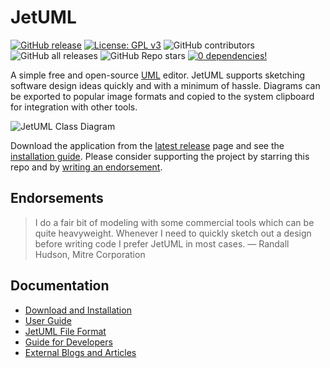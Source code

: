 # JetUML

[![GitHub release](https://img.shields.io/github/release/prmr/JetUML.svg)](https://gitHub.com/prmr/JetUML/releases/)
[![License: GPL v3](https://img.shields.io/badge/License-GPLv3-blue.svg)](https://www.gnu.org/licenses/gpl-3.0)
![GitHub contributors](https://img.shields.io/github/contributors/prmr/JetUML)
![GitHub all releases](https://img.shields.io/github/downloads/prmr/JetUML/total)
![GitHub Repo stars](https://img.shields.io/github/stars/prmr/JetUML?style=flat&color=Green)
[![0 dependencies!](https://0dependencies.dev/0dependencies.svg)](https://0dependencies.dev)

A simple free and open-source [UML](https://en.wikipedia.org/wiki/Unified_Modeling_Language) editor. JetUML supports sketching software design ideas quickly and with a minimum of hassle. Diagrams can be exported to popular image formats and copied to the system clipboard for integration with other tools.

![JetUML Class Diagram](docs/banner.png)

Download the application from the [latest release](https://github.com/prmr/JetUML/releases) page and see the [installation guide](docs/install.md). Please consider supporting the project by starring this repo and by [writing an endorsement](mailto:jetuml@cs.mcgill.ca).

## Endorsements

> I do a fair bit of modeling with some commercial tools which can be quite heavyweight. Whenever I need to quickly sketch out a design before writing code I prefer JetUML in most cases.
  — Randall Hudson, Mitre Corporation

## Documentation

* [Download and Installation](docs/install.md)
* [User Guide](docs/user-guide.md)
* [JetUML File Format](docs/schemas.md)
* [Guide for Developers](docs/developers.md)
* [External Blogs and Articles](/docs/articles.md)
